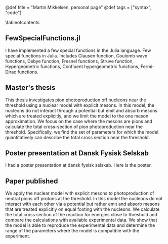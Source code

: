 @def title = "Martin Mikkelsen, personal page"
@def tags = ["syntax", "code"]

\tableofcontents 

## FewSpecialFunctions.jl

I have implemented a few special functions in the Julia language. Few special functions in Julia. Includes Clausen function, Coulomb wave functions, Debye function, Fresnel functions, Struve function, Hypergeometric functions, Confluent hypergeometric functions, Fermi-Dirac functions.

## Master's thesis

This thesis investigates pion photoproduction off nucleons near the threshold using a nuclear model with explicit mesons. In this model, the nucleons do not interact through a potential but emit and absorb mesons which are treated explicitly, and we limit the model to the one meson approximation. We focus on the case where the mesons are pions and calculate the total cross-section of pion photoproduction near the threshold. Specifically, we find the set of parameters for which the model quantitatively can describe the total cross section near the threshold.

## Poster presentation at Dansk Fysisk Selskab

I had a poster presentation at dansk fysisk selskab. Here is the poster.

## Paper published

We apply the nuclear model with explicit mesons to photoproduction of neutral pions off protons at the threshold. In this model the nucleons do not interact with each other via a potential but rather emit and absorb mesons that are treated explicitly on equal footing with the nucleons. We calculate the total cross section of the reaction for energies close to threshold and compare the calculations with available experimental data. We show that the model is able to reproduce the experimental data and determine the range of the parameters where the model is compatible with the experiment.